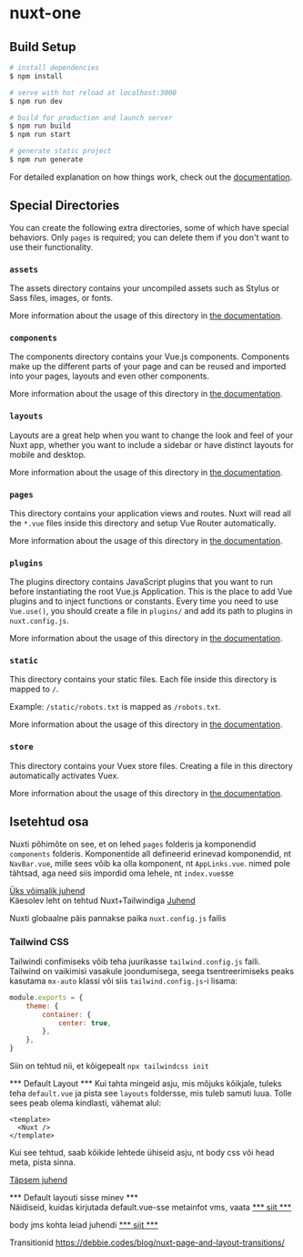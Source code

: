 # nuxt-one

## Build Setup

```bash
# install dependencies
$ npm install

# serve with hot reload at localhost:3000
$ npm run dev

# build for production and launch server
$ npm run build
$ npm run start

# generate static project
$ npm run generate
```

For detailed explanation on how things work, check out the [documentation](https://nuxtjs.org).

## Special Directories

You can create the following extra directories, some of which have special behaviors. Only `pages` is required; you can delete them if you don't want to use their functionality.

### `assets`

The assets directory contains your uncompiled assets such as Stylus or Sass files, images, or fonts.

More information about the usage of this directory in [the documentation](https://nuxtjs.org/docs/2.x/directory-structure/assets).

### `components`

The components directory contains your Vue.js components. Components make up the different parts of your page and can be reused and imported into your pages, layouts and even other components.

More information about the usage of this directory in [the documentation](https://nuxtjs.org/docs/2.x/directory-structure/components).

### `layouts`

Layouts are a great help when you want to change the look and feel of your Nuxt app, whether you want to include a sidebar or have distinct layouts for mobile and desktop.

More information about the usage of this directory in [the documentation](https://nuxtjs.org/docs/2.x/directory-structure/layouts).


### `pages`

This directory contains your application views and routes. Nuxt will read all the `*.vue` files inside this directory and setup Vue Router automatically.

More information about the usage of this directory in [the documentation](https://nuxtjs.org/docs/2.x/get-started/routing).

### `plugins`

The plugins directory contains JavaScript plugins that you want to run before instantiating the root Vue.js Application. This is the place to add Vue plugins and to inject functions or constants. Every time you need to use `Vue.use()`, you should create a file in `plugins/` and add its path to plugins in `nuxt.config.js`.

More information about the usage of this directory in [the documentation](https://nuxtjs.org/docs/2.x/directory-structure/plugins).

### `static`

This directory contains your static files. Each file inside this directory is mapped to `/`.

Example: `/static/robots.txt` is mapped as `/robots.txt`.

More information about the usage of this directory in [the documentation](https://nuxtjs.org/docs/2.x/directory-structure/static).

### `store`

This directory contains your Vuex store files. Creating a file in this directory automatically activates Vuex.

More information about the usage of this directory in [the documentation](https://nuxtjs.org/docs/2.x/directory-structure/store).

## Isetehtud osa
Nuxti põhimõte on see, et on lehed `pages` folderis ja komponendid `components` folderis. Komponentide all defineerid erinevad komponendid, nt `NavBar.vue`, mille sees võib ka olla komponent, nt `AppLinks.vue`. nimed pole tähtsad, aga need siis impordid oma lehele, nt `index.vue`sse  

[Üks võimalik juhend](https://www.codementor.io/@cejowisz/navigation-drawer-tutorial-with-nuxt-rrax23tmw)  
Käesolev leht on tehtud Nuxt+Tailwindiga [Juhend](https://tailwindcss.nuxtjs.org/)  

Nuxti globaalne päis pannakse paika `nuxt.config.js` failis  

### Tailwind CSS

Tailwindi confimiseks võib teha juurikasse `tailwind.config.js` faili.  
Tailwind on vaikimisi vasakule joondumisega, seega tsentreerimiseks peaks kasutama `mx-auto` klassi või siis `tailwind.config.js`-i lisama:
```javascript
module.exports = {
    theme: {
        container: {
            center: true,
        },
    },
}
```
Siin on tehtud nii, et kõigepealt `npx tailwindcss init`  

*** Default Layout *** 
Kui tahta mingeid asju, mis mõjuks kõikjale, tuleks teha `default.vue` ja pista see `layouts` foldersse, mis tuleb samuti luua. Tolle sees peab olema kindlasti, vähemat alul: 
```nuxt
<template>
  <Nuxt />
</template>
```
Kui see tehtud, saab kõikide lehtede ühiseid asju, nt body css või head meta, pista sinna.

[Täpsem juhend](https://nuxtjs.org/docs/concepts/views/#html-head)

*** Default layouti sisse minev ***  
Näidiseid, kuidas kirjutada default.vue-sse metainfot vms, vaata [*** siit ***](https://nuxtjs.org/docs/features/meta-tags-seo/)
  
body jms kohta leiad juhendi [*** siit ***](https://vue-meta.nuxtjs.org/api/#bodyattrs)








Transitionid
https://debbie.codes/blog/nuxt-page-and-layout-transitions/
